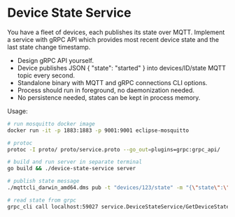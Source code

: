 # Device State Service

You have a fleet of devices, each publishes its state over MQTT. Implement a service with gRPC API which provides most recent device state and the last state change timestamp.

- Design gRPC API yourself.
- Device publishes JSON { "state": "started" } into devices/ID/state MQTT topic every second.
- Standalone binary with MQTT and gRPC connections CLI options.
- Process should run in foreground, no daemonization needed.
- No persistence needed, states can be kept in process memory.

Usage:
```bash
# run mosquitto docker image
docker run -it -p 1883:1883 -p 9001:9001 eclipse-mosquitto

# protoc
protoc -I proto/ proto/service.proto --go_out=plugins=grpc:grpc_api/

# build and run server in separate terminal
go build && ./device-state-service server

# publish state message
./mqttcli_darwin_amd64.dms pub -t "devices/123/state" -m "{\"state\":\"STARTED\"}"

# read state from grpc 
grpc_cli call localhost:59027 service.DeviceStateService/GetDeviceState 'device_id:"123"' --proto_path proto --protofiles service.proto

```